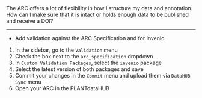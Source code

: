 

<Viola>
The ARC offers a lot of flexibility in how I structure my data and annotation. How can I make sure that it is intact or holds enough data to be published and receive a DOI?
</Viola>


---

<AdmonitionType type="task">

- Add validation against the ARC Specification and for Invenio

</AdmonitionType>

<Solution>

1. In the sidebar, go to the `Validation` menu
1. Check the box next to the `arc_specification` dropdown
1. In `Custom Validation Packages`, select the `invenio` package
1. Select the latest version of both packages and save
1. Commit your changes in the `Commit` menu and upload them via `DataHUB Sync` menu
1. Open your ARC in the PLANTdataHUB

</Solution>